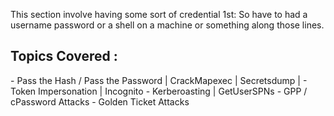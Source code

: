 This section involve having some sort of credential 1st:
So have to had a username password or a shell on a machine or something along those lines.

<h2> Topics Covered :</h2>
- Pass the Hash / Pass the Password | CrackMapexec | Secretsdump | 
- Token Impersonation |  Incognito
- Kerberoasting |  GetUserSPNs
- GPP / cPassword Attacks
- Golden Ticket Attacks
